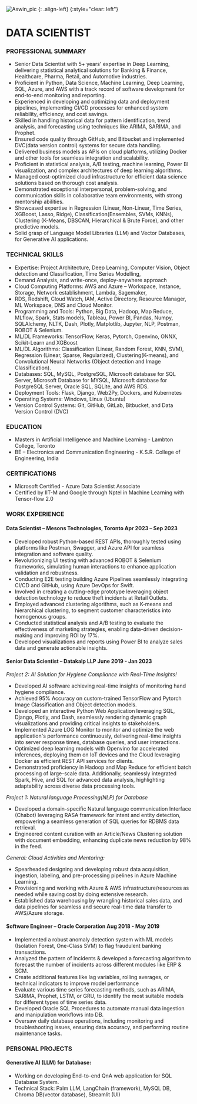 ![Aswin_pic](https://github.com/Aswinprabhakaran/AswinPrabhakaran.github.io/assets/26542197/9e15f0e1-51ca-40bb-8a63-860241fad793) {: .align-left}
{:style="clear: left"}

# DATA SCIENTIST 

### PROFESSIONAL SUMMARY
- Senior Data Scientist with 5+ years' expertise in Deep Learning, delivering statistical analytical solutions for Banking &
Finance, Healthcare, Pharma, Retail, and Automotive industries.
- Proficient in Python, Data Science, Machine Learning, Deep Learning, SQL, Azure, and AWS with a track record of
software development for end-to-end monitoring and reporting.
- Experienced in developing and optimizing data and deployment pipelines, implementing CI/CD processes for enhanced
system reliability, efficiency, and cost savings.
- Skilled in handling historical data for pattern identification, trend analysis, and forecasting using techniques like ARIMA,
SARIMA, and Prophet.
- Ensured code quality through GitHub, and Bitbucket and implemented DVC(data version control) systems for secure data
handling.
- Delivered business models as APIs on cloud platforms, utilizing Docker and other tools for seamless integration and
scalability.
- Proficient in statistical analysis, A/B testing, machine learning, Power BI visualization, and complex architectures of deep
learning algorithms.
- Managed cost-optimized cloud infrastructure for efficient data science solutions based on thorough cost analysis.
- Demonstrated exceptional interpersonal, problem-solving, and communication skills in collaborative team environments,
with strong mentorship abilities.
- Showcased expertise in Regression (Linear, Non-Linear, Time Series, XGBoost, Lasso, Ridge), Classification(Ensembles,
SVMs, KNNs), Clustering (K-Means, DBSCAN, Hierarchical & Brute Force), and other predictive models.
- Solid grasp of Language Model Libraries (LLM) and Vector Databases, for Generative AI applications.

### TECHNICAL SKILLS
- Expertise: Project Architecture, Deep Learning, Computer Vision, Object detection and Classification, Time Series Modelling,
- Demand Analysis, and write-once, deploy-anywhere approach
- Cloud Computing Platforms: AWS and Azure – Workspace, Instance, Storage, Network establishment, Lambda, Sagemaker,
- RDS, Redshift, Cloud Watch, IAM, Active Directory, Resource Manager, ML Workspace, DNS and Cloud Monitor.
- Programming and Tools: Python, Big Data, Hadoop, Map Reduce, MLflow, Spark, Stats models, Tableau, Power BI, Pandas,
  Numpy, SQLAlchemy, NLTK, Dash, Plotly, Matplotlib, Jupyter, NLP, Postman, ROBOT & Selenium.
- ML/DL Frameworks: TensorFlow, Keras, Pytorch, Openvino, ONNX, Scikit-Learn and XGBoost
- ML/DL Algorithms: Classification (Linear, Random Forest, KNN, SVM), Regression (Linear, Sparse, Regularized), Clustering(K-means),
  and Convolutional Neural Networks (Object detection and Image Classification).
- Databases: SQL, MySQL, PostgreSQL, Microsoft database for SQL Server, Microsoft Database for MYSQL, Microsoft database for
  PostgreSQL Server, Oracle SQL, SQLite, and AWS RDS.
- Deployment Tools: Flask, Django, Web2Py, Dockers, and Kubernetes
- Operating Systems: Windows, Linux (Ubuntu)
- Version Control Systems: Git, GitHub, GitLab, Bitbucket, and Data Version Control (DVC)

### EDUCATION
- Masters in Artificial Intelligence and Machine Learning - Lambton College, Toronto
- BE – Electronics and Communication Engineering - K.S.R. College of Engineering, India

### CERTIFICATIONS
- Microsoft Certified - Azure Data Scientist Associate
- Certified by IIT-M and Google through Nptel in Machine Learning with Tensor-flow 2.0

### WORK EXPERIENCE

#### Data Scientist – Mesons Technologies, Toronto Apr 2023 – Sep 2023

- Developed robust Python-based REST APIs, thoroughly tested using platforms like Postman, Swagger, and Azure API
for seamless integration and software quality.
- Revolutionizing UI testing with advanced ROBOT & Selenium frameworks, simulating human interactions to enhance
application validation and robustness.
- Conducting E2E testing building Azure Pipelines seamlessly integrating CI/CD and GitHub, using Azure DevOps for
Swift.
- Involved in creating a cutting-edge prototype leveraging object detection technology to reduce theft incidents at Retail
Outlets.
- Employed advanced clustering algorithms, such as K-means and hierarchical clustering, to segment customer
characteristics into homogenous groups.
- Conducted statistical analysis and A/B testing to evaluate the effectiveness of marketing strategies, enabling data-driven
decision-making and improving ROI by 17%.
- Developed visualizations and reports using Power BI to analyze sales data and generate actionable insights.

#### Senior Data Scientist – Datakalp LLP June 2019 - Jan 2023

*Project 2: AI Solution for Hygiene Compliance with Real-Time Insights!*
- Developed AI software achieving real-time insights of monitoring hand hygiene compliance.
- Achieved 95% Accuracy on custom-trained TensorFlow and Pytorch Image Classification and Object detection models.
- Developed an interactive Python Web Application leveraging SQL, Django, Plotly, and Dash, seamlessly rendering
dynamic graph visualizations and providing critical insights to stakeholders.
- Implemented Azure LOG Monitor to monitor and optimize the web application's performance continuously, delivering
real-time insights into server response times, database queries, and user interactions.
- Optimized deep learning models with Openvino for accelerated inferences, deploying them on IoT devices and the Cloud
leveraging Docker as efficient REST API services for clients.
- Demonstrated proficiency in Hadoop and Map Reduce for efficient batch processing of large-scale data. Additionally,
seamlessly integrated Spark, Hive, and SQL for advanced data analysis, highlighting adaptability across diverse data
processing tools.

*Project 1: Natural language Processing(NLP) for Database*
- Developed a domain-specific Natural language communication Interface (Chabot) leveraging RASA framework for
intent and entity detection, empowering a seamless generation of SQL queries for RDBMS data retrieval.
- Engineered content curation with an Article/News Clustering solution with document embedding, enhancing duplicate
news reduction by 98% in the feed.

*General: Cloud Activities and Mentoring:*
- Spearheaded designing and developing robust data acquisition, ingestion, labeling, and pre-processing pipelines in Azure
Machine Learning.
- Provisioning and working with Azure & AWS infrastructure/resources as needed while saving cost by doing extensive
research.
- Established data warehousing by wrangling historical sales data, and data pipelines for seamless and secure real-time
data transfer to AWS/Azure storage.

#### Software Engineer – Oracle Corporation Aug 2018 - May 2019

- Implemented a robust anomaly detection system with ML models (Isolation Forest, One-Class SVM) to flag
fraudulent banking transactions.
- Analyzed the pattern of Incidents & developed a forecasting algorithm to forecast the number of incidents across
different modules like ERP & SCM.
- Create additional features like lag variables, rolling averages, or technical indicators to improve model performance
- Evaluate various time series forecasting methods, such as ARIMA, SARIMA, Prophet, LSTM, or GRU, to identify the
most suitable models for different types of time series data.
- Developed Oracle SQL Procedures to automate manual data ingestion and manipulation workflows into DB.
- Oversaw daily database operations, including monitoring and troubleshooting issues, ensuring data accuracy, and
performing routine maintenance tasks.

### PERSONAL PROJECTS

#### Generative AI (LLM) for Database:
- Working on developing End-to-end QnA web application for SQL Database System.
- Technical Stack: Palm LLM, LangChain (framework), MySQL DB, Chroma DB(vector database), Streamlit (UI)


